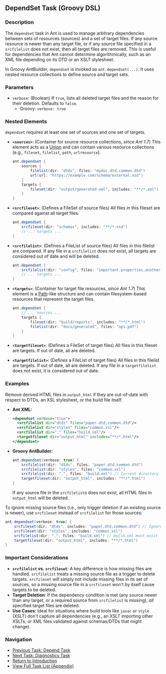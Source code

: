 ## DependSet Task (Groovy DSL)

### Description

The `dependset` task in Ant is used to manage arbitrary dependencies between sets of resources (sources) and a set of target files. If any source resource is newer than any target file, or if any source file specified in a `srcfilelist` does not exist, then all target files are removed. This is useful for dependencies that Ant cannot determine algorithmically, such as an XML file depending on its DTD or an XSLT stylesheet.

In Groovy AntBuilder, `dependset` is invoked as `ant.dependset(...)`. It uses nested resource collections to define source and target sets.

### Parameters

*   `verbose`: (Boolean) If `true`, lists all deleted target files and the reason for their deletion. Defaults to `false`.
    *   Groovy: `verbose: true`

### Nested Elements

`dependset` requires at least one set of sources and one set of targets.

*   **`<sources>`**: (Container for source resource collections, _since Ant 1.7_)
    This element acts as a [Union](https://ant.apache.org/manual/Types/union.html) and can contain various resource collections (e.g., `fileset`, `filelist`, `path`, `urlresource`).
    ```groovy
    ant.dependset {
        sources {
            filelist(dir: "dtds", files: "mydoc.dtd,common.dtd")
            url(url: "https://example.com/schema/external.xsd")
        }
        targets {
            fileset(dir: "output/generated-xml", includes: "**/*.xml")
        }
    }
    ```

*   **`<srcfileset>`**: (Defines a FileSet of source files)
    All files in this fileset are compared against all target files.
    ```groovy
    ant.dependset {
        srcfileset(dir: "schemas", includes: "**/*.xsd")
        // ... targets ...
    }
    ```

*   **`<srcfilelist>`**: (Defines a FileList of source files)
    All files in this filelist are compared. If any file in a `srcfilelist` does *not* exist, all targets are considered out of date and will be deleted.
    ```groovy
    ant.dependset {
        srcfilelist(dir: "config", files: "important.properties,another.xml")
        // ... targets ...
    }
    ```

*   **`<targets>`**: (Container for target file resources, _since Ant 1.7_)
    This element is a [Path](https://ant.apache.org/manual/Types/path.html)-like structure and can contain filesystem-based resources that represent the target files.
    ```groovy
    ant.dependset {
        // ... sources ...
        targets {
            fileset(dir: "build/reports", includes: "**/*.html")
            filelist(dir: "docs/generated", files: "api.pdf")
        }
    }
    ```

*   **`<targetfileset>`**: (Defines a FileSet of target files)
    All files in this fileset are targets. If out of date, all are deleted.

*   **`<targetfilelist>`**: (Defines a FileList of target files)
    All files in this filelist are targets. If out of date, all are deleted. If any file in a `targetfilelist` does not exist, it is considered out of date.

### Examples

Remove derived HTML files in `output_html` if they are out-of-date with respect to DTDs, an XSL stylesheet, or the build file itself.

*   **Ant XML:**
    ```xml
    <dependset verbose="true">
      <srcfilelist dir="dtds" files="paper.dtd,common.dtd"/>
      <srcfilelist dir="styles" files="common.xsl"/>
      <srcfilelist dir="." files="build.xml"/>
      <targetfileset dir="output_html" includes="**/*.html"/>
    </dependset>
    ```
*   **Groovy AntBuilder:**
    ```groovy
    ant.dependset(verbose: true) {
        srcfilelist(dir: "dtds", files: "paper.dtd,common.dtd")
        srcfilelist(dir: "styles", files: "common.xsl")
        srcfilelist(dir: ".", files: "build.xml") // Current directory for build.xml
        targetfileset(dir: "output_html", includes: "**/*.html")
    }
    ```
    If any source file in the `srcfilelist`s does not exist, all HTML files in `output_html` will be deleted.

To ignore missing source files (i.e., only trigger deletion if an existing source is newer), use `srcfileset` instead of `srcfilelist` for those sources:

```groovy
ant.dependset(verbose: true) {
    srcfileset(dir: "dtds", includes: "paper.dtd,common.dtd") // Ignores if dtds are missing
    srcfileset(dir: "styles", includes: "common.xsl")
    srcfilelist(dir: ".", files: "build.xml") // build.xml must exist
    targetfileset(dir: "output_html", includes: "**/*.html")
}
```

### Important Considerations

*   **`srcfilelist` vs. `srcfileset`**: A key difference is how missing files are handled. `srcfilelist` treats a missing source file as a trigger to delete targets. `srcfileset` will simply not include missing files in its set of sources, so a missing source file in a `srcfileset` won't by itself cause targets to be deleted.
*   **Target Deletion**: If the dependency condition is met (any source newer than any target, or a required source from `srcfilelist` is missing), *all* specified target files are deleted.
*   **Use Cases**: Ideal for situations where build tools like `javac` or `style` (XSLT) don't capture all dependencies (e.g., an XSLT importing other XSLTs, or XML files validated against schemas/DTDs that might change).

### Navigation

*   [Previous Task: Depend Task](Depend_Task_Groovy.md)
*   [Next Task: Diagnostics Task](Diagnostics_Task_Groovy.md)
*   [Return to Introduction](00-Introduction_Groovy_Ant_Manual.md)
*   [View Full Task List (Appendix)](Appendix_A_Ant_XML_to_Groovy_Mapping.md)

